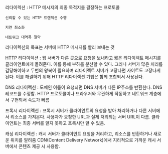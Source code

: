 리다이렉션 : HTTP 메시지의 최종 목적지를 결정하는 프로토콜

    신뢰할 수 있는 HTTP 트랜잭션 수행

    지연 최소화

    네트워크 대역폭 절약

리다이렉션의 목표는 서버에 HTTP 메시지를 빨리 보내는 것

HTTP 리다이렉션 : 웹 서버가 다른 곳으로 요청을 보내라고 짧은 리다이렉트 메시지를 클라이언트에게 돌려준다.
이를 통해 부하를 분산할 수 있다. 그러나 서버가 많은 처리를 감당해야하고 두번의 왕복이 필요하며 리다이렉트 서버가 고장나면
사이트도 고장나게 된다. 이를 해결하기 위해 HTTP 리다이렉션 기법은 함께 조합되서 사용된다.

DNS 리다이렉션 : 도메인 이름이 요청되면 DNS 서버가 다른 IP주소를 반환한다. DNS 레코드를 수정함.
HTTP 프로토콜이나 브라우저와 무관하게 작동하고 네트워크 계층에서 구현되서 속도가 빠름

프록시 리다이렉션 : 프록시 서버가 클라이언트의 요청을 받아 처리하거나 다른 서버에서 리소스를 가져온다.
사용자가 요청한 URL과 실제 처리되는 서버 URL이 다름. 클라이언트는 최종 서버를 알지 못하고 프록시만 알 수 있음.

캐싱 리다이렉션 : 캐시 서버가 클라이언트 요청을 처리하고, 리소스를 반환하거나 새로운 위치를 알려줌 
CDN(Content Delivery Network)에서 지리적으로 가까운 캐시 서버에서 콘텐츠 제공 시 사용함.